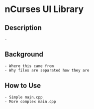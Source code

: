 #  nCurses UI Library

## Description
    - 

## Background
    - Where this came from
    - Why files are separated how they are

## How to Use
    - Simple main.cpp
    - More complex main.cpp
